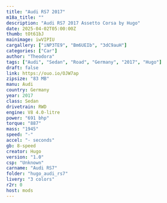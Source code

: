 ```yaml
---
title: "Audi RS7 2017"
m18a_title: ""
description: "Audi RS7 2017 Assetto Corsa by Hugo"
date: 2025-04-02T05:00:00Z
thumb: tOt61bJ
mainimage: iwVIPIU
cargallery: ["iNP3TE9", "Bm6UEIb", "3dC9auH"]
categories: ["Car"]
author: "Theodora"
tags: ["Audi", "Sedan", "Road", "Germany", "2017", "Hugo"]
draft: false
link: https://ouo.io/OJW7ap
zipsize: "83 MB"
manu: Audi
country: Germany
year: 2017
class: Sedan
drivetrain: RWD
engine: V8 4.0-litre
power: "691 bhp"
torque: "887"
mass: "1945"
speed: "-"
accel: "- seconds"
gb: 8-speed
creator: Hugo
version: "1.0"
csp: "Unknown"
carname: "Audi RS7"
folder: "hugo_audi_rs7"
livery: "3 colors"
r2r: 0
host: mods
---
```

